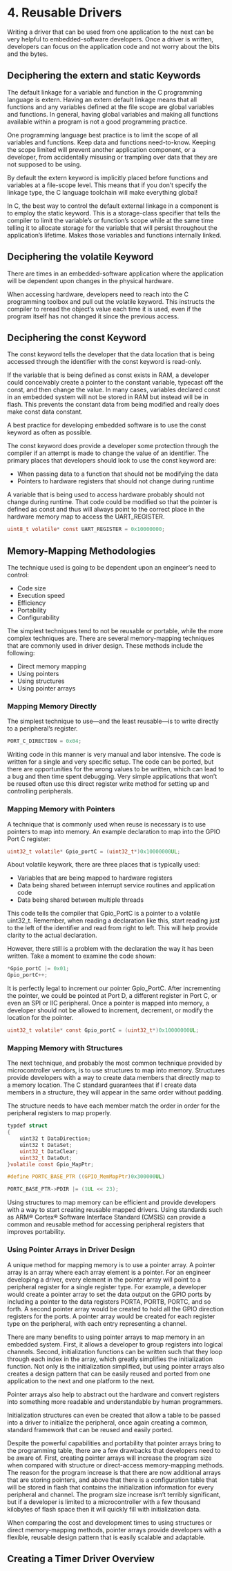 # 4. Reusable Drivers

Writing a driver that can be used from one application to the next can be very helpful to
embedded-software developers. Once a driver is written, developers can focus on the
application code and not worry about the bits and the bytes.

## Deciphering the extern and static Keywords

The default linkage for a variable and function in the C programming language is extern.
Having an extern default linkage means that all functions and any variables defined at
the file scope are global variables and functions. In general, having global variables and
making all functions available within a program is not a good programming practice.

One programming language best practice is to limit the scope of all variables and
functions. Keep data and functions need-to-know. Keeping the scope limited will
prevent another application component, or a developer, from accidentally misusing or
trampling over data that they are not supposed to be using.

By default the extern keyword is implicitly placed before functions and
variables at a file-scope level. This means that if you don’t specify the linkage type, the C
language toolchain will make everything global!

In C, the best way to control the default external linkage in a component is to employ
the static keyword. This is a storage-class specifier that tells the compiler to limit the
variable’s or function’s scope while at the same time telling it to allocate storage for the
variable that will persist throughout the application’s lifetime. Makes those variables and 
functions internally linked.

## Deciphering the volatile Keyword

There are times in an embedded-software application where the application will be
dependent upon changes in the physical hardware.

When accessing
hardware, developers need to reach into the C programming toolbox and pull out the
volatile keyword. This instructs the compiler to reread the object’s value each time it is
used, even if the program itself has not changed it since the previous access.

## Deciphering the const Keyword

The const keyword tells the developer that the data location that
is being accessed through the identifier with the const keyword is read-only.

If the variable that is being defined as const exists in RAM, a developer could conceivably
create a pointer to the constant variable, typecast off the const, and then change the
value. In many cases, variables declared const in an embedded system will not be stored
in RAM but instead will be in flash. This prevents the constant data from being modified
and really does make const data constant.

A best practice for developing embedded software is to use the const keyword as
often as possible.

The const keyword does provide a developer some protection through
the compiler if an attempt is made to change the value of an identifier. The primary
places that developers should look to use the const keyword are:

- When passing data to a function that should not be modifying
the data
- Pointers to hardware registers that should not change during runtime

A variable that is being used to access
hardware probably should not change during runtime. That code could be modified so
that the pointer is defined as const and thus will always point to the correct place in the
hardware memory map to access the UART_REGISTER.

```C
uint8_t volatile* const UART_REGISTER = 0x10000000;
```

## Memory-Mapping Methodologies

The technique used is going to be dependent upon
an engineer’s need to control:

- Code size
- Execution speed
- Efficiency
- Portability
- Configurability

The simplest techniques tend to not be reusable or portable, while the more complex
techniques are. There are several memory-mapping techniques that are commonly used
in driver design. These methods include the following:

- Direct memory mapping
- Using pointers
- Using structures
- Using pointer arrays

### Mapping Memory Directly

The simplest technique to use—and the least reusable—is to write directly to a
peripheral’s register.

```C
PORT_C_DIRECTION = 0x04;
```

Writing code in this manner is very manual and labor intensive. The code is written
for a single and very specific setup. The code can be ported, but there are opportunities
for the wrong values to be written, which can lead to a bug and then time spent
debugging. Very simple applications that won’t be reused often use this direct register
write method for setting up and controlling peripherals.

### Mapping Memory with Pointers

A technique that is commonly
used when reuse is necessary is to use pointers to map into memory. An example
declaration to map into the GPIO Port C register:

```C
uint32_t volatile* Gpio_portC = (uint32_t*)0x10000000UL;
```

About volatile keywork, there are three places that is typically used:

- Variables that are being mapped to hardware registers
- Data being shared between interrupt service routines and application
code
- Data being shared between multiple threads

This code tells the compiler that Gpio_PortC is a pointer to a volatile uint32_t.
Remember, when reading a declaration like this, start reading just to the left of
the identifier and read from right to left. This will help provide clarity to the actual
declaration.

However, there still is a problem with the declaration
the way it has been written. Take a moment to examine the code shown:

```C
*Gpio_portC |= 0x01;
Gpio_portC++;
```

It is perfectly legal to increment our pointer Gpio_PortC. After incrementing the
pointer, we could be pointed at Port D, a different register in Port C, or even an SPI or IIC
peripheral. Once a pointer is mapped into memory, a developer should not be allowed
to increment, decrement, or modify the location for the pointer.

```C
uint32_t volatile* const Gpio_portC = (uint32_t*)0x10000000UL;
```

### Mapping Memory with Structures

The next technique, and probably the most common technique provided by
microcontroller vendors, is to use structures to map into memory. Structures provide
developers with a way to create data members that directly map to a memory location.
The C standard guarantees that if I create data members in a structure, they will appear
in the same order without padding.

The structure needs to have each member match the order in order for the
peripheral registers to map properly.

```C
typdef struct
{
    uint32 t DataDirection;
    uint32 t DataSet;
    uint32_t DataClear;
    uint32_t DataOut;
}volatile const Gpio_MapPtr;

#define PORTC_BASE_PTR ((GPIO_MemMapPtr)0x300000UL)

PORTC_BASE_PTR->PDIR |= (1UL << 23);
```

Using structures to map memory can be efficient and provide developers with a
way to start creating reusable mapped drivers. Using standards such as ARM® Cortex®
Software Interface Standard (CMSIS) can provide a common and reusable method for
accessing peripheral registers that improves portability.

### Using Pointer Arrays in Driver Design

A unique method for mapping memory is to use a pointer array. A pointer array is an
array where each array element is a pointer. For an engineer developing a driver, every
element in the pointer array will point to a peripheral register for a single register type.
For example, a developer would create a pointer array to set the data output on the GPIO
ports by including a pointer to the data registers PORTA, PORTB, PORTC, and so forth.
A second pointer array would be created to hold all the GPIO direction registers for the
ports. A pointer array would be created for each register type on the peripheral, with
each entry representing a channel.

There are many benefits to using pointer arrays to map memory in an embedded
system. First, it allows a developer to group registers into logical channels. Second,
initialization functions can be written such that they loop through each index in the
array, which greatly simplifies the initialization function. Not only is the initialization
simplified, but using pointer arrays also creates a design pattern that can be easily reused
and ported from one application to the next and one platform to the next.

Pointer arrays also help to abstract out the hardware and convert registers into
something more readable and understandable by human programmers.

Initialization structures can even be created that allow a table
to be passed into a driver to initialize the peripheral, once again creating a common,
standard framework that can be reused and easily ported.

Despite the powerful capabilities and portability that pointer arrays bring to the
programming table, there are a few drawbacks that developers need to be aware of. First,
creating pointer arrays will increase the program size when compared with structure
or direct-access memory-mapping methods. The reason for the program increase is
that there are now additional arrays that are storing pointers, and above that there is a
configuration table that will be stored in flash that contains the initialization information
for every peripheral and channel. The program size increase isn’t terribly significant, but
if a developer is limited to a microcontroller with a few thousand kilobytes of flash space
then it will quickly fill with initialization data.

When comparing the cost and development times to using structures or direct
memory-mapping methods, pointer arrays provide developers with a flexible, reusable
design pattern that is easily scalable and adaptable.

## Creating a Timer Driver Overview


